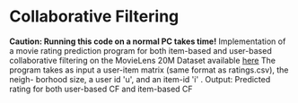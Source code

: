 # Collaborative Filtering
**Caution: Running this code on a normal PC takes time!**
Implementation of a movie rating prediction program for both item-based and user-based collaborative filtering on the MovieLens 20M Dataset available [here](http://grouplens.org/datasets/movielens/)
The program takes as input a user-item matrix (same format as ratings.csv), the neigh-
borhood size, a user id 'u', and an item-id 'i' .
Output:
Predicted rating for both user-based CF and item-based CF
